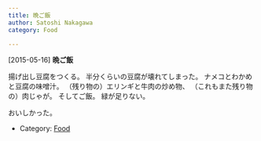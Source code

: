 ```yaml
---
title: 晩ご飯
author: Satoshi Nakagawa
category: Food

---
```


[2015-05-16] **晩ご飯** 

揚げ出し豆腐をつくる。
半分くらいの豆腐が壊れてしまった。
ナメコとわかめと豆腐の味噌汁。
（残り物の）エリンギと牛肉の炒め物、
（これもまた残り物の）肉じゃが。
そしてご飯。
緑が足りない。

 おいしかった。

- Category: [Food](https://merapano.github.io/categories.html#Food)

